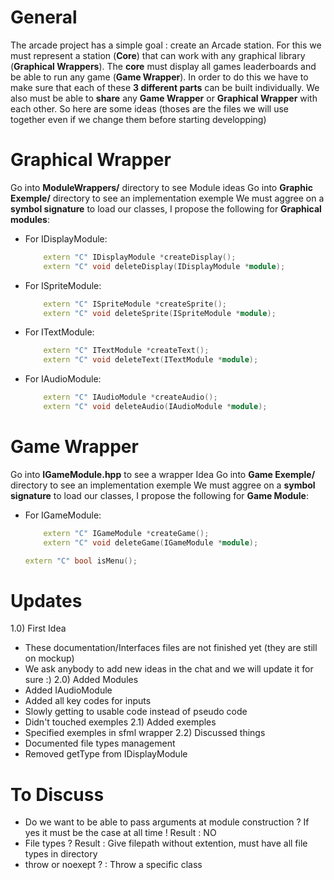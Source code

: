 # General
The arcade project has a simple goal : create an Arcade station.
For this we must represent a station (**Core**) that can work with any graphical library (**Graphical Wrappers**).
The **core** must display all games leaderboards and be able to run any game (**Game Wrapper**).
In order to do this we have to make sure that each of these **3 different parts** can be built individually.
We also must be able to **share** any **Game Wrapper** or **Graphical Wrapper** with each other.
So here are some ideas (thoses are the files we will use together even if we change them before starting developping)


# Graphical Wrapper
Go into **ModuleWrappers/** directory to see Module ideas
Go into **Graphic Exemple/** directory to see an implementation exemple
We must aggree on a **symbol signature** to load our classes, I propose the following for **Graphical modules**:

- For IDisplayModule:
	```cpp
        extern "C" IDisplayModule *createDisplay();
        extern "C" void deleteDisplay(IDisplayModule *module);
	```
- For ISpriteModule:
	```cpp
        extern "C" ISpriteModule *createSprite();
        extern "C" void deleteSprite(ISpriteModule *module);
	```
- For ITextModule:
	```cpp
        extern "C" ITextModule *createText();
        extern "C" void deleteText(ITextModule *module);
	```
- For IAudioModule:
	```cpp
        extern "C" IAudioModule *createAudio();
        extern "C" void deleteAudio(IAudioModule *module);
	```

		


# Game Wrapper
Go into **IGameModule.hpp** to see a wrapper Idea 
Go into **Game Exemple/** directory to see an implementation exemple
We must aggree on a **symbol signature** to load our classes, I propose the following for **Game Module**:

- For IGameModule:
	```cpp
        extern "C" IGameModule *createGame();
        extern "C" void deleteGame(IGameModule *module);
	
	extern "C" bool isMenu();
	```

# Updates
1.0) First Idea
- These documentation/Interfaces files are not finished yet (they are still on mockup)
- We ask anybody to add new ideas in the chat and we will update it for sure :)
2.0) Added Modules
- Added IAudioModule
- Added all key codes for inputs
- Slowly getting to usable code instead of pseudo code
- Didn't touched exemples
2.1) Added exemples
- Specified exemples in sfml wrapper
2.2) Discussed things
- Documented file types management
- Removed getType from IDisplayModule



# To Discuss
- Do we want to be able to pass arguments at module construction ? If yes it must be the case at all time ! Result : NO
- File types ? Result : Give filepath without extention, must have all file types in directory
- throw or noexept ?  : Throw a specific class 
